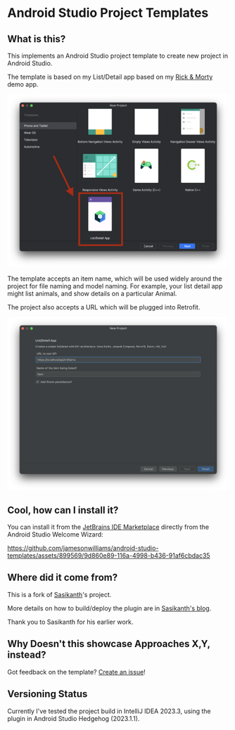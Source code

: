# Android Studio Project Templates

## What is this?

This implements an Android Studio project template to create new project in Android Studio.

The template is based on my List/Detail app based on my [Rick & Morty](https://github.com/jamesonwilliams/rick-morty-compose/tree/main) demo app.

<img src="screenshots/template-entry.png" alt="List/Detail app entry in Android Studio project templates." />

The template accepts an item name, which will be used widely around the project for file naming and model naming. For example, your list detail app might list animals, and show details on a particular Animal.

The project also accepts a URL which will be plugged into Retrofit.

<img src="screenshots/config-screen.png" alt="Example of configuring a new project using the template." />

## Cool, how can I install it?

You can install it from the [JetBrains IDE Marketplace](https://plugins.jetbrains.com/plugin/23316-list-detail-app-project-template?noRedirect=true) directly from the Android Studio Welcome Wizard:

https://github.com/jamesonwilliams/android-studio-templates/assets/899569/9d860e89-116a-4998-b436-91af6cbdac35

## Where did it come from?

This is a fork of [Sasikanth](https://github.com/msasikanth/my-project-templates)'s project.

More details on how to build/deploy the plugin are in [Sasikanth's blog](https://www.sasikanth.dev/creating-project-templates-in-android-studio/).

Thank you to Sasikanth for his earlier work.

## Why Doesn't this showcase Approaches X,Y, instead?

Got feedback on the template? [Create an issue](https://github.com/jamesonwilliams/android-studio-templates/issues/new)!

## Versioning Status

Currently I've tested the project build in IntelliJ IDEA 2023.3, using the plugin in Android Studio Hedgehog (2023.1.1).

